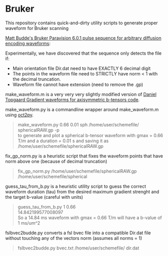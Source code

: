 # Bruker

This repository contains quick-and-dirty utility scripts to generate proper waveform for Bruker scanning



[Matt Budde's Bruker Paravision 6.0.1 pulse sequence for arbitrary diffusion encoding waveforms](https://osf.io/t9vqn/wiki/rFOV_DWIEpi/):

Experimentally, we have discovered that the sequence only detects the file if:

* Main orientation file Dir.dat need to have EXACTLY 6 decimal digit 
* The points in the waveform file need to STRICTLY have norm < 1 with the decimal truncation.
* Waveform file cannot have extension (need to remove the .gp)


make_waveform.m is a very very very slightly modified version of [Daniel Topgaard Gradient waveforms for axisymmetric b-tensors code](https://github.com/daniel-topgaard/md-dmri/blob/master/acq/bruker/paravision/make_waveform.m).


make_waveform.py is a commandline wrapper around make_waveform.m using [oct2py](https://pypi.org/project/oct2py/).    
> make_waveform.py 0.66 0.01 sph /home/user/schemefile/ sphericalRAW.gp -p  
to generate and plot a spherical b-tensor waveform with gmax = 0.66 T/m and a duration = 0.01 s and saving it as /home/user/schemefile/sphericalRAW.gp


fix_gp_norm.py is a heuristic script that fixes the waveform points that have norm above one (because of decimal truncation)  
> fix_gp_norm.py /home/user/schemefile/sphericalRAW.gp /home/user/schemefile/spherical


guess_tau_from_b.py is a heuristic utility script to guess the correct waveform duration (tau) from the desired maximum gradient strenght and the target b-value (careful with units)  
> guess_tau_from_b.py 1 0.66  
> 14.842199577008097  
So a 14.84 ms waveform with gmax = 0.66 T/m will have a b-value of 1 ms/um^2

fslbvec2budde.py converts a fsl bvec file into a compatible Dir.dat file without touching any of the vectors norm (assumes all norms = 1)  
> fslbvec2budde.py bvec.txt /home/user/schemefile/ dir.dat

